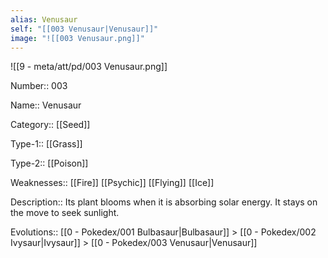 ```yaml
---
alias: Venusaur
self: "[[003 Venusaur|Venusaur]]"
image: "![[003 Venusaur.png]]"
---
```


![[9 - meta/att/pd/003 Venusaur.png]]

Number:: 003

Name:: Venusaur

Category:: [[Seed]]

Type-1:: [[Grass]]

Type-2:: [[Poison]]

Weaknesses:: [[Fire]] [[Psychic]] [[Flying]] [[Ice]]

Description:: Its plant blooms when it is absorbing solar energy. It stays on the move to seek sunlight.

Evolutions:: [[0 - Pokedex/001 Bulbasaur|Bulbasaur]] > [[0 - Pokedex/002 Ivysaur|Ivysaur]] > [[0 - Pokedex/003 Venusaur|Venusaur]]